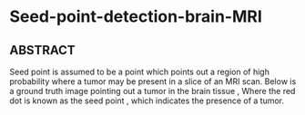 # Seed-point-detection-brain-MRI

## ABSTRACT

Seed point is assumed to be a point which points out a region of high probability where a tumor
may be present in a slice of an MRI scan. Below is a ground truth image pointing out a tumor in
the brain tissue , Where the red dot is known as the seed point , which indicates the presence of
a tumor.
